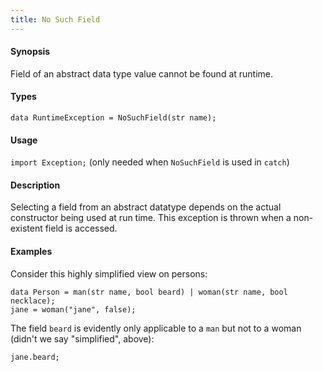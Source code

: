 ```yaml
---
title: No Such Field
---
```


#### Synopsis

Field of an abstract data type value cannot be found at runtime.

#### Types

`data RuntimeException = NoSuchField(str name);`
       
#### Usage

`import Exception;` (only needed when `NoSuchField` is used in `catch`)

#### Description

Selecting a field from an abstract datatype depends on the actual constructor 
being used at run time. This exception is thrown when a non-existent field is accessed.


#### Examples

Consider this highly simplified view on persons:
```rascal-shell,error
data Person = man(str name, bool beard) | woman(str name, bool necklace);
jane = woman("jane", false);
```
The field `beard` is evidently only applicable to a `man` but not to a woman
(didn't we say "simplified", above):

```rascal-shell,continue,error
jane.beard;
```
